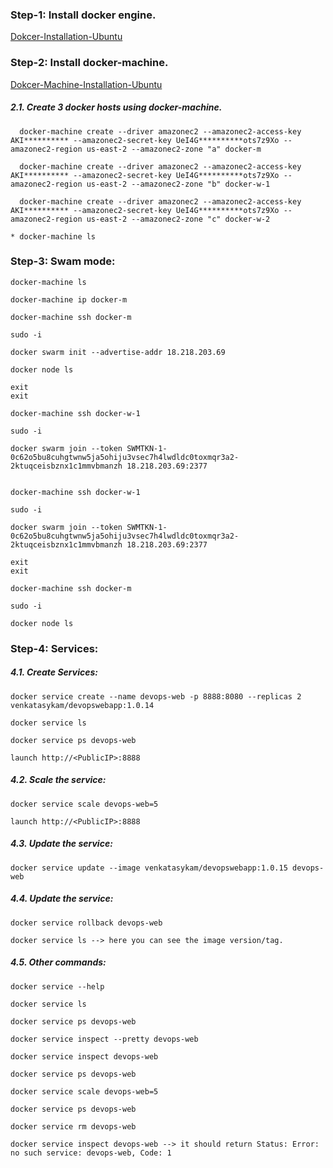 ### Step-1: Install docker engine.

   [Dokcer-Installation-Ubuntu](https://github.com/DevOpsBasicSetup/Phase-2/blob/master/Docker/DockerEngine/2.1.Dokcer-Installation-Ubuntu.md)

### Step-2: Install docker-machine.

  [Dokcer-Machine-Installation-Ubuntu](https://github.com/DevOpsBasicSetup/Phase-2/blob/master/Docker/DokcerMachine/Installation-and-example.md)

##### 2.1. Create 3 docker hosts using docker-machine.
  
      docker-machine create --driver amazonec2 --amazonec2-access-key AKI********** --amazonec2-secret-key UeI4G**********ots7z9Xo --amazonec2-region us-east-2 --amazonec2-zone "a" docker-m

      docker-machine create --driver amazonec2 --amazonec2-access-key AKI********** --amazonec2-secret-key UeI4G**********ots7z9Xo --amazonec2-region us-east-2 --amazonec2-zone "b" docker-w-1

      docker-machine create --driver amazonec2 --amazonec2-access-key AKI********** --amazonec2-secret-key UeI4G**********ots7z9Xo --amazonec2-region us-east-2 --amazonec2-zone "c" docker-w-2

    * docker-machine ls

### Step-3: Swam mode:

    docker-machine ls
    
    docker-machine ip docker-m

    docker-machine ssh docker-m

    sudo -i

    docker swarm init --advertise-addr 18.218.203.69

    docker node ls

    exit
    exit

    docker-machine ssh docker-w-1

    sudo -i

    docker swarm join --token SWMTKN-1-0c62o5bu8cuhgtwnw5ja5ohiju3vsec7h4lwdldc0toxmqr3a2-2ktuqceisbznx1c1mmvbmanzh 18.218.203.69:2377


    docker-machine ssh docker-w-1

    sudo -i

    docker swarm join --token SWMTKN-1-0c62o5bu8cuhgtwnw5ja5ohiju3vsec7h4lwdldc0toxmqr3a2-2ktuqceisbznx1c1mmvbmanzh 18.218.203.69:2377

    exit
    exit

    docker-machine ssh docker-m

    sudo -i

    docker node ls

### Step-4: Services:

##### 4.1. Create Services:

    docker service create --name devops-web -p 8888:8080 --replicas 2 venkatasykam/devopswebapp:1.0.14

    docker service ls

    docker service ps devops-web

    launch http://<PublicIP>:8888

##### 4.2. Scale the service:

    docker service scale devops-web=5

    launch http://<PublicIP>:8888
    
##### 4.3. Update the service:

    docker service update --image venkatasykam/devopswebapp:1.0.15 devops-web

##### 4.4. Update the service:

    docker service rollback devops-web

    docker service ls --> here you can see the image version/tag.

##### 4.5. Other commands:

    docker service --help

    docker service ls

    docker service ps devops-web

    docker service inspect --pretty devops-web

    docker service inspect devops-web

    docker service ps devops-web

    docker service scale devops-web=5

    docker service ps devops-web

    docker service rm devops-web

    docker service inspect devops-web --> it should return Status: Error: no such service: devops-web, Code: 1



